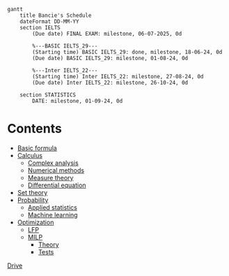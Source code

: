 
```mermaid
gantt
    title Bancie's Schedule
    dateFormat DD-MM-YY
    section IELTS
        (Due date) FINAL EXAM: milestone, 06-07-2025, 0d

        %---BASIC IELTS_29---
        (Starting time) BASIC IELTS_29: done, milestone, 18-06-24, 0d
        (Due date) BASIC IELTS_29: milestone, 01-08-24, 0d

        %---Inter IELTS_22---
        (Starting time) Inter IELTS_22: milestone, 27-08-24, 0d
        (Due date) Inter IELTS_22: milestone, 26-10-24, 0d

    section STATISTICS
        DATE: milestone, 01-09-24, 0d
```

# Contents
- [Basic formula](https://github.com/S-ROLL/notebook.maths/blob/main/Maths/BASIC-FORMULA/basic.ipynb)
- [Calculus]()
  - [Complex analysis](https://github.com/S-ROLL/notebook.maths/blob/main/Maths/CALCULUS/Complex-Analysis/ca.ipynb)
  - [Numerical methods](https://github.com/S-ROLL/notebook.maths/blob/main/Maths/CALCULUS/Numerical-Methods/nm.ipynb)
  - [Measure theory](https://github.com/S-ROLL/notebook.maths/blob/main/Maths/CALCULUS/Measure-theory/measure.ipynb)
  - [Differential equation](https://github.com/S-ROLL/notebook.maths/blob/main/Maths/CALCULUS/Differential-equation/differential.ipynb)
- [Set theory](https://github.com/S-ROLL/notebook.maths/blob/main/Maths/NUMBER-THEORY/Set-theory/set-theory.ipynb)
- [Probability]()
  - [Applied statistics](https://github.com/S-ROLL/notebook.maths/blob/main/Maths/PROBABILITY/Applied-Statistics/advance/advance-AS.ipynb)
  - [Machine learning](https://github.com/S-ROLL/notebook.maths/blob/main/Maths/PROBABILITY/Machine-Learning/ml.ipynb)
- [Optimization]()
  - [LFP](https://github.com/S-ROLL/notebook.maths/blob/main/NCKH/LFP/theory/LFP.ipynb)
  - [MILP]()
    - [Theory](https://github.com/S-ROLL/notebook.maths/blob/main/NCKH/MILP/theory/nckh.ipynb)
    - [Tests](https://github.com/S-ROLL/notebook.maths/blob/main/NCKH/MILP/tests/test_nckh.ipynb)

[Drive](https://drive.google.com/drive/u/1/folders/1HARdf9ZS6k-OPniwOIoeQKNms1sTe28c)
